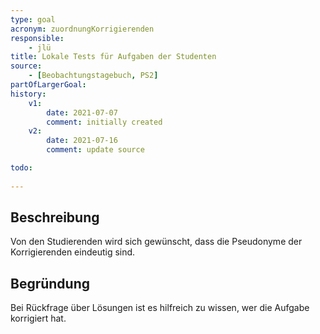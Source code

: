 ```yaml
---
type: goal
acronym: zuordnungKorrigierenden
responsible:
    - jlü
title: Lokale Tests für Aufgaben der Studenten
source:
    - [Beobachtungstagebuch, PS2]
partOfLargerGoal: 
history:
    v1:
        date: 2021-07-07
        comment: initially created
    v2:
        date: 2021-07-16
        comment: update source

todo: 
    
---
```


## Beschreibung

Von den Studierenden wird sich gewünscht, dass die Pseudonyme der Korrigierenden eindeutig sind.

## Begründung

Bei Rückfrage über Lösungen ist es hilfreich zu wissen, wer die Aufgabe korrigiert hat.
